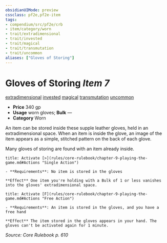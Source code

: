 ```yaml
---
obsidianUIMode: preview
cssclass: pf2e,pf2e-item
tags:
- compendium/src/pf2e/crb
- item/category/worn
- trait/extradimensional
- trait/invested
- trait/magical
- trait/transmutation
- trait/uncommon
aliases: ["Gloves of Storing"]
---
```

# Gloves of Storing *Item 7*  
[extradimensional](rules/traits/extradimensional.md)  [invested](rules/traits/invested.md)  [magical](rules/traits/magical.md)  [transmutation](rules/traits/transmutation.md)  [uncommon](rules/traits/uncommon.md)  

- **Price** 340 gp
- **Usage** worn gloves; **Bulk** —
- **Category** Worn

An item can be stored inside these supple leather gloves, held in an extradimensional space. When an item is inside the glove, an image of the item appears as a simple, stitched pattern on the back of each glove.

Many gloves of storing are found with an item already inside.

```ad-embed-ability
title: Activate [>](rules/core-rulebook/chapter-9-playing-the-game.md#Actions "Single Action")

- **Requirements**: No item is stored in the gloves

**Effect** One item you're holding with a Bulk of 1 or less vanishes into the gloves' extradimensional space.
```

```ad-embed-ability
title: Activate [F](rules/core-rulebook/chapter-9-playing-the-game.md#Actions "Free Action")

- **Requirements**: An item is stored in the gloves, and you have a free hand

**Effect** The item stored in the gloves appears in your hand. The gloves can't be activated again for 1 minute.
```

*Source: Core Rulebook p. 610*